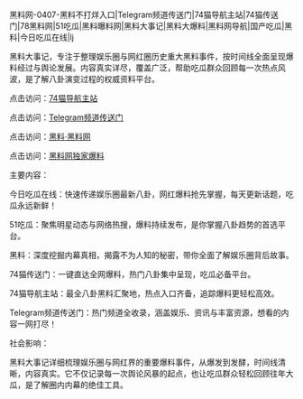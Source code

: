 #
黑料网-0407-黑料不打烊入口|Telegram频道传送门|74猫导航主站|74猫传送门|78黑料网|51吃瓜|黑料曝料网|黑料大事记|黑料大爆料|黑料网导航|国产吃瓜|黑料|今日吃瓜在线|lj

黑料大事记，专注于整理娱乐圈与网红圈历史重大黑料事件，按时间线全面呈现爆料经过与舆论发展。内容真实详尽，覆盖广泛，帮助吃瓜群众回顾每一次热点风波，是了解八卦演变过程的权威资料平台。


点击访问：<a href="https://74mao.com/">74猫导航主站</a>

点击访问：<a href="https://74mao.com/">Telegram频道传送门</a>

点击访问：<a href="https://ert-6he.pages.dev/">黑料·黑料网</a>

点击访问：<a href="https://qfwfg.pages.dev/">黑料网独家爆料</a>


主要内容：

今日吃瓜在线：快速传递娱乐圈最新八卦，网红爆料抢先掌握，每天更新话题，吃瓜永远新鲜！

51吃瓜：聚焦明星动态与网络热搜，爆料持续发布，是你掌握八卦趋势的首选平台。

黑料：深度挖掘内幕真相，揭露不为人知的秘密，带你全面了解娱乐圈背后故事。

74猫传送门：一键直达全网爆料，热门八卦集中呈现，吃瓜必备平台。

74猫导航主站：最全八卦黑料汇聚地，热点入口齐备，追踪爆料更轻松高效。

Telegram频道传送门：热门频道全收录，涵盖娱乐、资讯与丰富资源，想看的内容一网打尽！

社会影响：

黑料大事记详细梳理娱乐圈与网红界的重要爆料事件，从爆发到发酵，时间线清晰，内容真实。它不仅记录每一次舆论风暴的起点，也让吃瓜群众轻松回顾往年大瓜，是了解圈内内幕的绝佳工具。

<span style="display:none;">[Canonical link](）</span>
